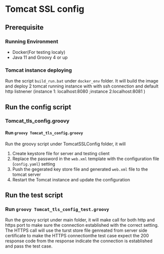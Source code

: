 # Tomcat SSL config 

## Prerequisite 

### Running Environment
- Docker(For testing localy)
- Java 11 and Groovy 4 or up 

### Tomcat instance deploying 

Run the script `build_run.bat` under `docker_env` folder.
It will build the image and deploy 2 tomcat running instance with with ssh connection 
and default http listnener (instance 1: localhost:8080 ;instance 2:localhost:8081 )

## Run the config script

### Tomcat_tls_config.groovy

#### Run `groovy Tomcat_tls_config.groovy` 
Run the groovy script under TomcatSSLConfig folder, it will 
 1. Create keystore file for server and testing client 
 2. Replace the password in the `web.xml` template with the configuration file (`config.yaml`) setting
 3. Push the gegerated key store file and generated `web.xml` file to the tomcat server 
 4. Restart the Tomcat instance and update the configuration 

## Run the test script

### Run `groovy Tomcat_tls_config_test.groovy`
Run the groovy script under main folder, it will make call for both http and https port to make sure the connection established with the correct setting.  
The HTTPS call will use the turst store file genreated from server side certificate to make the HTTPS connectionthe test case expect the 200 response code from the response indicate the connection is established and pass the test case.

